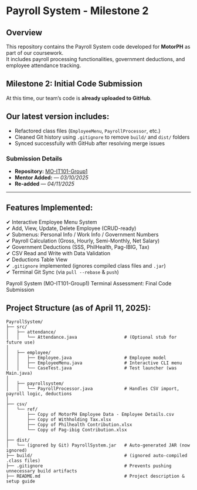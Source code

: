 # Payroll System - Milestone 2   

## Overview  
This repository contains the Payroll System code developed for **MotorPH** as part of our coursework.  
It includes payroll processing functionalities, government deductions, and employee attendance tracking.  

## Milestone 2: Initial Code Submission  
At this time, our team’s code is **already uploaded to GitHub**.  

## Our latest version includes:
- Refactored class files (`EmployeeMenu`, `PayrollProcessor`, etc.)
- Cleaned Git history using `.gitignore` to remove `build/` and `dist/` folders
- Synced successfully with GitHub after resolving merge issues

### Submission Details  
- **Repository:** [MO-IT101-Group1](https://github.com/rphilem/MO-IT101-Group1)  
- **Mentor Added:** — *03/10/2025*
- **Re-added** — *04/11/2025*   

---

##  Features Implemented:

✔ Interactive Employee Menu System  
✔ Add, View, Update, Delete Employee (CRUD-ready)  
✔ Submenus: Personal Info / Work Info / Government Numbers  
✔ Payroll Calculation (Gross, Hourly, Semi-Monthly, Net Salary)  
✔ Government Deductions (SSS, PhilHealth, Pag-IBIG, Tax)  
✔ CSV Read and Write with Data Validation  
✔ Deductions Table View  
✔ `.gitignore` implemented (ignores compiled class files and `.jar`)  
✔ Terminal Git Sync (via `pull --rebase` & `push`) 


Payroll System (MO-IT101-Group1)
Terminal Assessment: Final Code Submission

## Project Structure (as of April 11, 2025):

```
PayrollSystem/
├── src/
│   ├── attendance/
│   │   └── Attendance.java                  # (Optional stub for future use)
│
│   ├── employee/
│   │   ├── Employee.java                    # Employee model
│   │   ├── EmployeeMenu.java                # Interactive CLI menu
│   │   └── CaseTest.java                    # Test launcher (was Main.java)
│
│   ├── payrollsystem/
│   │   └── PayrollProcessor.java            # Handles CSV import, payroll logic, deductions
│
├── csv/
│   └── ref/
│       ├── Copy of MotorPH Employee Data - Employee Details.csv
│       ├── Copy of Withholding Tax.xlsx
│       ├── Copy of Philhealth Contribution.xlsx
│       └── Copy of Pag-ibig Contribution.xlsx
│
├── dist/
│   └── (ignored by Git) PayrollSystem.jar   # Auto-generated JAR (now ignored)
├── build/                                   # (ignored auto-compiled .class files)
├── .gitignore                               # Prevents pushing unnecessary build artifacts
├── README.md                                # Project description & setup guide
```
